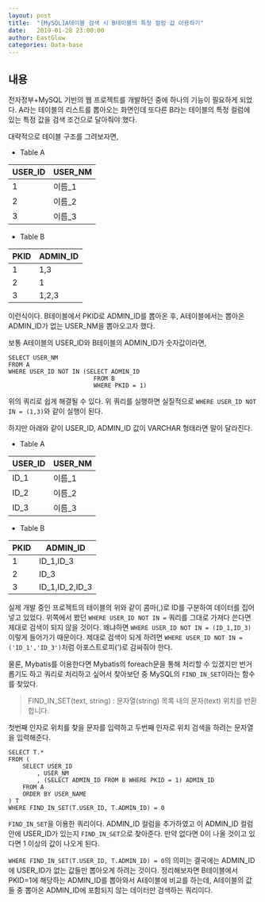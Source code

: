 ```yaml
---
layout: post
title:  "[MySQL]A테이블 검색 시 B테이블의 특정 컬럼 값 이용하기"
date:   2019-01-28 23:00:00
author: EastGlow
categories: Data-base
---
```


## 내용

전자정부+MySQL 기반의 웹 프로젝트를 개발하던 중에 하나의 기능이 필요하게 되었다. A라는 테이블의 리스트를 뽑아오는 화면인데 또다른 B라는 테이블의 특정 컬럼에 있는 특정 값을 검색 조건으로 달아줘야 했다.

대략적으로 테이블 구조를 그려보자면,
- Table A

| USER_ID | USER_NM |
|--|--|
| 1 | 이름_1 |
| 2 | 이름_2 |
| 3 | 이름_3 |

- Table B

| PKID | ADMIN_ID |
|--|--|
| 1 | 1,3 |
| 2 | 1 |
| 3 | 1,2,3 |

이런식이다. B테이블에서 PKID로 ADMIN_ID를 뽑아온 후, A테이블에서는 뽑아온 ADMIN_ID가 없는 USER_NM을 뽑아오고자 했다.

보통 A테이블의 USER_ID와 B테이블의 ADMIN_ID가 숫자값이라면,
```
SELECT USER_NM
FROM A
WHERE USER_ID NOT IN (SELECT ADMIN_ID
						FROM B
						WHERE PKID = 1)
```
위의 쿼리로 쉽게 해결될 수 있다. 위 쿼리를 실행하면 실질적으로 `WHERE USER_ID NOT IN = (1,3)`와 같이 실행이 된다. 

하지만 아래와 같이 USER_ID, ADMIN_ID 값이 VARCHAR 형태라면 말이 달라진다.

- Table A

| USER_ID | USER_NM |
|--|--|
| ID_1 | 이름_1 |
| ID_2 | 이름_2 |
| ID_3 | 이름_3 |

- Table B

| PKID | ADMIN_ID |
|--|--|
| 1 | ID_1,ID_3 |
| 2 | ID_3 |
| 3 | ID_1,ID_2,ID_3 |

실제 개발 중인 프로젝트의 테이블의 위와 같이 콤마(,)로 ID를 구분하여 데이터를 집어넣고 있었다. 위쪽에서 봤던 `WHERE USER_ID NOT IN =` 쿼리를 그대로 가져다 쓴다면 제대로 검색이 되지 않을 것이다.
왜냐하면 `WHERE USER_ID NOT IN = (ID_1,ID_3)` 이렇게 들어가기 때문이다. 제대로 검색이 되게 하려면 `WHERE USER_ID NOT IN =('ID_1','ID_3')`처럼 아포스트로피(')로 감싸줘야 한다.

물론, Mybatis를 이용한다면 Mybatis의 foreach문을 통해 처리할 수 있겠지만 번거롭기도 하고 쿼리로 처리하고 싶어서 찾아보던 중 MySQL의 `FIND_IN_SET`이라는 함수를 찾았다.

> FIND_IN_SET(text, string) : 문자열(string) 목록 내의 문자(text) 위치를 반환합니다.

첫번째 인자로 위치를 찾을 문자를 입력하고 두번째 인자로 위치 검색을 하려는 문자열을 입력해준다.

```
SELECT T.*
FROM (  	
    SELECT USER_ID
        , USER_NM
        , (SELECT ADMIN_ID FROM B WHERE PKID = 1) ADMIN_ID    
    FROM A
    ORDER BY USER_NAME
) T
WHERE FIND_IN_SET(T.USER_ID, T.ADMIN_ID) = 0
```

`FIND_IN_SET`을 이용한 쿼리이다. ADMIN_ID 컬럼을 추가하였고 이 ADMIN_ID 컬럼 안에 USER_ID가 있는지 `FIND_IN_SET`으로 찾아준다. 만약 없다면 0이 나올 것이고 있다면 1 이상의 값이 나오게 된다.

`WHERE FIND_IN_SET(T.USER_ID, T.ADMIN_ID) = 0`의 의미는 결국에는 ADMIN_ID에 USER_ID가 없는 값들만 뽑아오게 하려는 것이다. 정리해보자면 B테이블에서 PKID=1에 해당하는 ADMIN_ID를 뽑아와서 A테이블에 비교를 하는데, A테이블의 값들 중 뽑아온 ADMIN_ID에 포함되지 않는 데이터만 검색하는 쿼리이다.